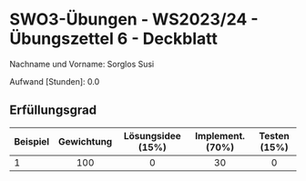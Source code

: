 # **SWO3-Übungen - WS2023/24 - Übungszettel 6 - Deckblatt**

Nachname und Vorname: Sorglos Susi

Aufwand [Stunden]:    0.0

## **Erfüllungsgrad**

| Beispiel  | Gewichtung  | Lösungsidee (15%) | Implement. (70%) | Testen (15%)    |
| --------- | :---------: | :---------------: | :--------------: | :-------------: |
| 1         | 100         | 0                 | 30                | 0               |
